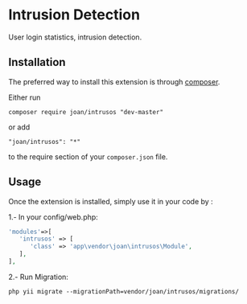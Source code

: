 Intrusion Detection
========
User login statistics, intrusion detection.

Installation
------------

The preferred way to install this extension is through [composer](http://getcomposer.org/download/).

Either run

```
composer require joan/intrusos "dev-master"
```

or add

```
"joan/intrusos": "*"
```

to the require section of your `composer.json` file.


Usage
-----

Once the extension is installed, simply use it in your code by  :

1.- In your config/web.php: 

```php
'modules'=>[
   'intrusos' => [
      'class' => 'app\vendor\joan\intrusos\Module',
   ],
],
```

2.- Run Migration:

```
php yii migrate --migrationPath=vendor/joan/intrusos/migrations/
```